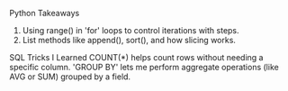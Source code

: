 Python Takeaways
1. Using range() in 'for' loops to control iterations with steps.
2. List methods like append(), sort(), and how slicing works.

SQL Tricks I Learned
COUNT(*) helps count rows without needing a specific column.
'GROUP BY' lets me perform aggregate operations (like AVG or SUM) grouped by a field.